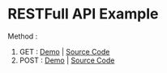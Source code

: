 # RESTFull API Example

Method :
1. GET : [Demo](./get/) | [Source Code](https://github.com/jscroot/examples/tree/main/api/get)
2. POST : [Demo](./post/) | [Source Code](https://github.com/jscroot/examples/tree/main/api/post)